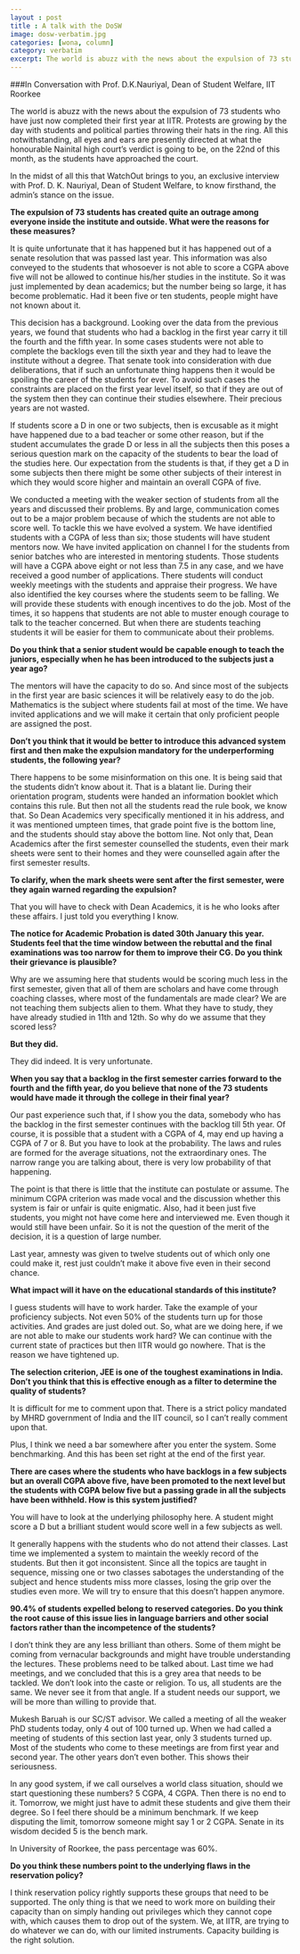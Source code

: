```yaml
---
layout : post
title : A talk with the DoSW
image: dosw-verbatim.jpg
categories: [wona, column]
category: verbatim
excerpt: The world is abuzz with the news about the expulsion of 73 students who have just now completed their first year at IITR. Protests are growing by the day with students and political parties throwing their hats in the ring.
---
```

###In Conversation with Prof. D.K.Nauriyal, Dean of Student Welfare, IIT Roorkee  

The world is abuzz with the news about the expulsion of 73 students who have just now completed their first year at IITR. Protests are growing by the day with students and political parties throwing their hats in the ring. All this notwithstanding, all eyes and ears are presently directed at what the honourable Nainital high court’s verdict is going to be, on the 22nd of this month, as the students have approached the court.  

In the midst of all this that WatchOut brings to you, an exclusive interview with Prof. D. K. Nauriyal, Dean of Student Welfare, to know firsthand, the admin’s stance on the issue.

__The expulsion of 73 students has created quite an outrage among everyone inside the institute and outside. What were the reasons for these measures?__  

It is quite unfortunate that it has happened but it has happened out of a senate resolution that was passed last year. This information was also conveyed to the students that whosoever is not able to score a CGPA above five will not be allowed to continue his/her studies in the institute. So it was just implemented by dean academics; but the number being so large, it has become problematic. Had it been five or ten students, people might have not known about it.  

This decision has a background. Looking over the data from the previous years, we found that students who had a backlog in the first year carry it till the fourth and the fifth year. In some cases students were not able to complete the backlogs even till the sixth year and they had to leave the institute without a degree. That senate took into consideration with due deliberations, that if such an unfortunate thing happens then it would be spoiling the career of the students for ever. To avoid such cases the constraints are placed on the first year level itself, so that if they are out of the system then they can continue their studies elsewhere. Their precious years are not wasted. 

If students score a D in one or two subjects, then is excusable as it might have happened due to a bad teacher or some other reason, but if the student accumulates the grade D or less in all the subjects then this poses a serious question mark on the capacity of the students to bear the load of the studies here. Our expectation from the students is that, if they get a D in some subjects then there might be some other subjects of their interest in which they would score higher and maintain an overall CGPA of five.  

We conducted a meeting with the weaker section of students from all the years and discussed their problems. By and large, communication comes out to be a major problem because of which the students are not able to score well. To tackle this we have evolved a system.
We have identified students with a CGPA of less than six; those students will have student mentors now. We have invited application on channel I for the students from senior batches who are interested in mentoring students. Those students will have a CGPA above eight or not less than 7.5 in any case, and we have received a good number of applications. There students will conduct weekly meetings with the students and appraise their progress. We have also identified the key courses where the students seem to be falling. We will provide these students with enough incentives to do the job. Most of the times, it so happens that students are not able to muster enough courage to talk to the teacher concerned. But when there are students teaching students it will be easier for them to communicate about their problems.  

__Do you think that a senior student would be capable enough to teach the juniors, especially when he has been introduced to the subjects just a year ago?__  

The mentors will have the capacity to do so. And since most of the subjects in the first year are basic sciences it will be relatively easy to do the job. Mathematics is the subject where students fail at most of the time. We have invited applications and we will make it certain that only proficient people are assigned the post.  

__Don’t you think that it would be better to introduce this advanced system first and then make the expulsion mandatory for the underperforming students, the following year?__  

There happens to be some misinformation on this one. It is being said that the students didn’t know about it. That is a blatant lie. During their orientation program, students were handed an information booklet which contains this rule. But then not all the students read the rule book, we know that. So Dean Academics very specifically mentioned it in his address, and it was mentioned umpteen times, that grade point five is the bottom line, and the students should stay above the bottom line. Not only that, Dean Academics after the first semester counselled the students, even their mark sheets were sent to their homes and they were counselled again after the first semester results.  

__To clarify, when the mark sheets were sent after the first semester, were they again warned regarding the expulsion?__  

That you will have to check with Dean Academics, it is he who looks after these affairs. I just told you everything I know.  

__The notice for Academic Probation is dated 30th January this year. Students feel that the time window between the rebuttal and the final examinations was too narrow for them to improve their CG. Do you think their grievance is plausible?__ 

Why are we assuming here that students would be scoring much less in the first semester, given that all of them are scholars and have come through coaching classes, where most of the fundamentals are made clear? We are not teaching them subjects alien to them. What they have to study, they have already studied in 11th and 12th. So why do we assume that they scored less?

__But they did.__  

They did indeed. It is very unfortunate.  

__When you say that a backlog in the first semester carries forward to the fourth and the fifth year, do you believe that none of the 73 students would have made it through the college in their final year?__  

Our past experience such that, if I show you the data, somebody who has the backlog in the first semester continues with the backlog till 5th year. Of course, it is possible that a student with a CGPA of 4, may end up having a CGPA of 7 or 8. But you have to look at the probability. The laws and rules are formed for the average situations, not the extraordinary ones. The narrow range you are talking about, there is very low probability of that happening.  

The point is that there is little that the institute can postulate or assume. The minimum CGPA criterion was made vocal and the discussion whether this system is fair or unfair is quite enigmatic. Also, had it been just five students, you might not have come here and interviewed me. Even though it would still have been unfair. So it is not the question of the merit of the decision, it is a question of large number. 

Last year, amnesty was given to twelve students out of which only one could make it, rest just couldn’t make it above five even in their second chance.  

__What impact will it have on the educational standards of this institute?__

I guess students will have to work harder. Take the example of your proficiency subjects. Not even 50% of the students turn up for those activities. And grades are just doled out. So, what are we doing here, if we are not able to make our students work hard? We can continue with the current state of practices but then IITR would go nowhere. That is the reason we have tightened up.  

__The selection criterion, JEE is one of the toughest examinations in India. Don’t you think that this is effective enough as a filter to determine the quality of students?__  

It is difficult for me to comment upon that. There is a strict policy mandated by MHRD government of India and the IIT council, so I can’t really comment upon that.

Plus, I think we need a bar somewhere after you enter the system. Some benchmarking. And this has been set right at the end of the first year.  

__There are cases where the students who have backlogs in a few subjects but an overall CGPA above five, have been promoted to the next level but the students with CGPA below five but a passing grade in all the subjects have been withheld. How is this system justified?__  

You will have to look at the underlying philosophy here. A student might score a D but a brilliant student would score well in a few subjects as well.  

It generally happens with the students who do not attend their classes. Last time we implemented a system to maintain the weekly record of the students. But then it got inconsistent. Since all the topics are taught in sequence, missing one or two classes sabotages the understanding of the subject and hence students miss more classes, losing the grip over the studies even more. We will try to ensure that this doesn’t happen anymore.  

__90.4% of students expelled belong to reserved categories. Do you think the root cause of this issue lies in language barriers and other social factors rather than the incompetence of the students?__  

I don’t think they are any less brilliant than others. Some of them might be coming from vernacular backgrounds and might have trouble understanding the lectures. These problems need to be talked about. Last time we had meetings, and we concluded that this is a grey area that needs to be tackled. We don’t look into the caste or religion. To us, all students are the same. We never see it from that  angle. If a student needs our support, we will be more than willing to provide that.  

Mukesh Baruah is our SC/ST advisor. We called a meeting of all the weaker PhD students today, only 4 out of 100 turned up. When we had called a meeting of students of this section last year, only 3 students turned up. Most of the students who come to these meetings are from first year and second year. The other years don’t even bother. This shows their seriousness. 

In any good system, if we call ourselves a world class situation, should we start questioning these numbers? 5 CGPA, 4 CGPA. Then there is no end to it. Tomorrow, we might just have to admit these students and give them their degree. So I feel there should be a minimum benchmark. If we keep disputing the limit, tomorrow someone might say 1 or 2 CGPA. Senate in its wisdom decided 5 is the bench mark.  

In University of Roorkee, the pass percentage was 60%.  

__Do you think these numbers point to the underlying flaws in the reservation policy?__  

I think reservation policy rightly supports these groups that need to be supported. The only thing is that we need to work more on building their capacity than on simply handing out privileges which they cannot cope with, which causes them to drop out of the system. We, at IITR, are trying to do whatever we can do, with our limited instruments. Capacity building is the right solution.

